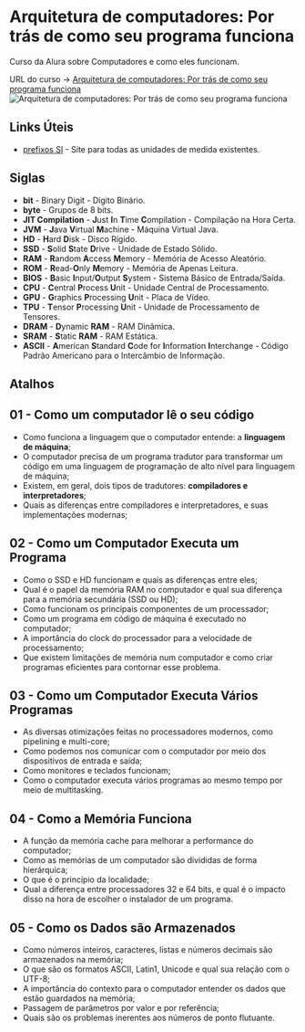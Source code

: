 # Arquitetura de computadores: Por trás de como seu programa funciona

Curso da Alura sobre Computadores e como eles funcionam.

URL do curso -> [Arquitetura de computadores: Por trás de como seu programa funciona](https://www.alura.com.br/curso-online-arquitetura-computadores-funcionamento-programa)
![Arquitetura de computadores: Por trás de como seu programa funciona](https://www.alura.com.br/assets/api/share/curso-arquitetura-computadores-funcionamento-programa.png)

## Links Úteis
* [prefixos SI](https://pt.wikipedia.org/wiki/Prefixos_do_Sistema_Internacional_de_Unidades) - Site para todas as unidades de medida existentes.

## Siglas
* **bit** - Binary Digit - Dígito Binário.
* **byte** - Grupos de 8 bits.
* **JIT Compilation** - **J**ust **I**n **T**ime **C**ompilation - Compilação na Hora Certa.
* **JVM** - **J**ava **V**irtual **M**achine - Máquina Virtual Java.
* **HD** - **H**ard **D**isk - Disco Rígido.
* **SSD** - **S**olid **S**tate **D**rive - Unidade de Estado Sólido.
* **RAM** - **R**andom **A**ccess **M**emory - Memória de Acesso Aleatório.
* **ROM** - **R**ead-**O**nly **M**emory - Memória de Apenas Leitura.
* **BIOS** - **B**asic **I**nput/**O**utput **S**ystem - Sistema Básico de Entrada/Saída.
* **CPU** - **C**entral **P**rocess **U**nit - Unidade Central de Processamento.
* **GPU** - **G**raphics **P**rocessing **U**nit - Placa de Vídeo.
* **TPU** - **T**ensor **P**rocessing **U**nit - Unidade de Processamento de Tensores.
* **DRAM** - **D**ynamic **RAM** - RAM Dinâmica.
* **SRAM** - **S**tatic **RAM** - RAM Estática.
* **ASCII** - **A**merican **S**tandard **C**ode for **I**nformation **I**nterchange - Código Padrão Americano para o Intercâmbio de Informação.

## Atalhos

## 01 - Como um computador lê o seu código
* Como funciona a linguagem que o computador entende: a **linguagem de máquina**;
* O computador precisa de um programa tradutor para transformar um código em uma linguagem de programação de alto nível para linguagem de máquina;
* Existem, em geral, dois tipos de tradutores: **compiladores e interpretadores**;
* Quais as diferenças entre compiladores e interpretadores, e suas implementações modernas;

## 02 - Como um Computador Executa um Programa
* Como o SSD e HD funcionam e quais as diferenças entre eles;
* Qual é o papel da memória RAM no computador e qual sua diferença para a memória secundária (SSD ou HD);
* Como funcionam os principais componentes de um processador;
* Como um programa em código de máquina é executado no computador;
* A importância do clock do processador para a velocidade de processamento;
* Que existem limitações de memória num computador e como criar programas eficientes para contornar esse problema.

## 03 - Como um Computador Executa Vários Programas
* As diversas otimizações feitas no processadores modernos, como pipelining e multi-core;
* Como podemos nos comunicar com o computador por meio dos dispositivos de entrada e saída;
* Como monitores e teclados funcionam;
* Como o computador executa vários programas ao mesmo tempo por meio de multitasking.

## 04 - Como a Memória Funciona
* A função da memória cache para melhorar a performance do computador;
* Como as memórias de um computador são divididas de forma hierárquica;
* O que é o princípio da localidade;
* Qual a diferença entre processadores 32 e 64 bits, e qual é o impacto disso na hora de escolher o instalador de um programa.

## 05 - Como os Dados são Armazenados
* Como números inteiros, caracteres, listas e números decimais são armazenados na memória;
* O que são os formatos ASCII, Latin1, Unicode e qual sua relação com o UTF-8;
* A importância do contexto para o computador entender os dados que estão guardados na memória;
* Passagem de parâmetros por valor e por referência;
* Quais são os problemas inerentes aos números de ponto flutuante.